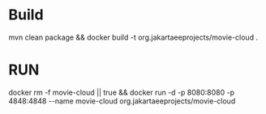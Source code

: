 # Build
mvn clean package && docker build -t org.jakartaeeprojects/movie-cloud .

# RUN

docker rm -f movie-cloud || true && docker run -d -p 8080:8080 -p 4848:4848 --name movie-cloud org.jakartaeeprojects/movie-cloud 